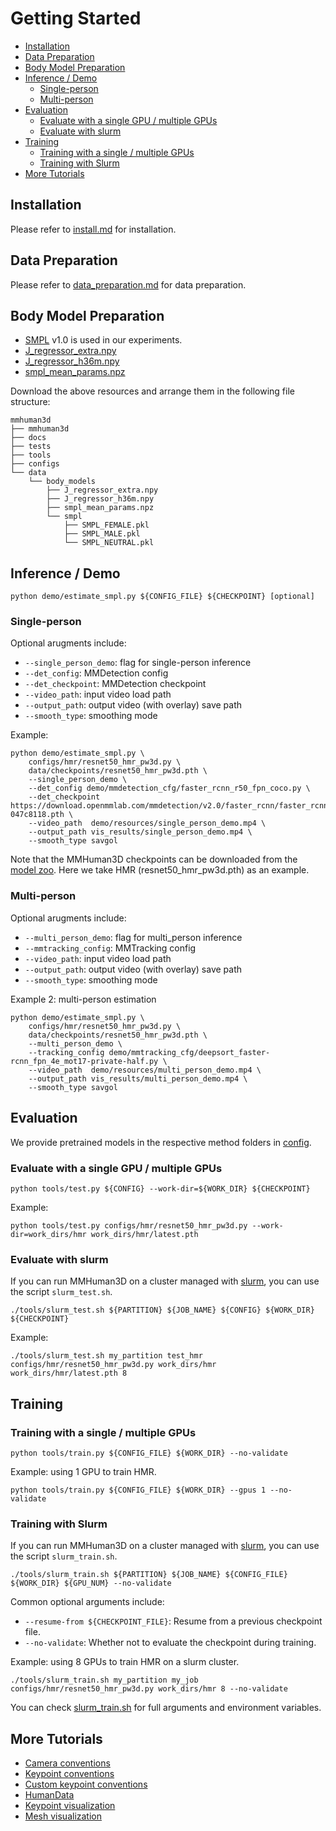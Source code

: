 # Getting Started

* [Installation](#installation)
* [Data Preparation](#data-preparation)
* [Body Model Preparation](#body-model-preparation)
* [Inference / Demo](#inference---demo)
  + [Single-person](#single-person)
  + [Multi-person](#multi-person)
* [Evaluation](#evaluation)
  + [Evaluate with a single GPU / multiple GPUs](#evaluate-with-a-single-gpu---multiple-gpus)
  + [Evaluate with slurm](#evaluate-with-slurm)
* [Training](#training)
  + [Training with a single / multiple GPUs](#training-with-a-single---multiple-gpus)
  + [Training with Slurm](#training-with-slurm)
* [More Tutorials](#more-tutorials)

## Installation

Please refer to [install.md](./install.md) for installation.

## Data Preparation

Please refer to [data_preparation.md](./preprocess_dataset.md) for data preparation.

## Body Model Preparation

- [SMPL](https://smpl.is.tue.mpg.de/) v1.0 is used in our experiments.
- [J_regressor_extra.npy](https://openmmlab-share.oss-cn-hangzhou.aliyuncs.com/mmhuman3d/models/J_regressor_extra.npy?versionId=CAEQHhiBgIDD6c3V6xciIGIwZDEzYWI5NTBlOTRkODU4OTE1M2Y4YTI0NTVlZGM1)
- [J_regressor_h36m.npy](https://openmmlab-share.oss-cn-hangzhou.aliyuncs.com/mmhuman3d/models/J_regressor_h36m.npy?versionId=CAEQHhiBgIDE6c3V6xciIDdjYzE3MzQ4MmU4MzQyNmRiZDA5YTg2YTI5YWFkNjRi)
- [smpl_mean_params.npz](https://openmmlab-share.oss-cn-hangzhou.aliyuncs.com/mmhuman3d/models/smpl_mean_params.npz?versionId=CAEQHhiBgICN6M3V6xciIDU1MzUzNjZjZGNiOTQ3OWJiZTJmNThiZmY4NmMxMTM4)

Download the above resources and arrange them in the following file structure:

```text
mmhuman3d
├── mmhuman3d
├── docs
├── tests
├── tools
├── configs
└── data
    └── body_models
        ├── J_regressor_extra.npy
        ├── J_regressor_h36m.npy
        ├── smpl_mean_params.npz
        └── smpl
            ├── SMPL_FEMALE.pkl
            ├── SMPL_MALE.pkl
            └── SMPL_NEUTRAL.pkl
```

## Inference / Demo

```shell
python demo/estimate_smpl.py ${CONFIG_FILE} ${CHECKPOINT} [optional]
```

### Single-person
Optional arugments include:
- `--single_person_demo`: flag for single-person inference
- `--det_config`: MMDetection config
- `--det_checkpoint`: MMDetection checkpoint
- `--video_path`: input video load path
- `--output_path`: output video (with overlay) save path
- `--smooth_type`: smoothing mode

Example:
```shell
python demo/estimate_smpl.py \
    configs/hmr/resnet50_hmr_pw3d.py \
    data/checkpoints/resnet50_hmr_pw3d.pth \
    --single_person_demo \
    --det_config demo/mmdetection_cfg/faster_rcnn_r50_fpn_coco.py \
    --det_checkpoint https://download.openmmlab.com/mmdetection/v2.0/faster_rcnn/faster_rcnn_r50_fpn_1x_coco/faster_rcnn_r50_fpn_1x_coco_20200130-047c8118.pth \
    --video_path  demo/resources/single_person_demo.mp4 \
    --output_path vis_results/single_person_demo.mp4 \
    --smooth_type savgol
```

Note that the MMHuman3D checkpoints can be downloaded from the [model zoo](model_zoo.md).
Here we take HMR (resnet50_hmr_pw3d.pth) as an example.

### Multi-person
Optional arugments include:
- `--multi_person_demo`: flag for multi_person inference
- `--mmtracking_config`: MMTracking config
- `--video_path`: input video load path
- `--output_path`: output video (with overlay) save path
- `--smooth_type`: smoothing mode

Example 2: multi-person estimation
```shell
python demo/estimate_smpl.py \
    configs/hmr/resnet50_hmr_pw3d.py \
    data/checkpoints/resnet50_hmr_pw3d.pth \
    --multi_person_demo \
    --tracking_config demo/mmtracking_cfg/deepsort_faster-rcnn_fpn_4e_mot17-private-half.py \
    --video_path  demo/resources/multi_person_demo.mp4 \
    --output_path vis_results/multi_person_demo.mp4 \
    --smooth_type savgol
```

## Evaluation

We provide pretrained models in the respective method folders in [config](../configs).

### Evaluate with a single GPU / multiple GPUs

```shell
python tools/test.py ${CONFIG} --work-dir=${WORK_DIR} ${CHECKPOINT}
```
Example:
```shell
python tools/test.py configs/hmr/resnet50_hmr_pw3d.py --work-dir=work_dirs/hmr work_dirs/hmr/latest.pth
```

### Evaluate with slurm

If you can run MMHuman3D on a cluster managed with [slurm](https://slurm.schedmd.com/), you can use the script `slurm_test.sh`.

```shell
./tools/slurm_test.sh ${PARTITION} ${JOB_NAME} ${CONFIG} ${WORK_DIR} ${CHECKPOINT}
```
Example:
```shell
./tools/slurm_test.sh my_partition test_hmr configs/hmr/resnet50_hmr_pw3d.py work_dirs/hmr work_dirs/hmr/latest.pth 8
```


## Training

### Training with a single / multiple GPUs

```shell
python tools/train.py ${CONFIG_FILE} ${WORK_DIR} --no-validate
```
Example: using 1 GPU to train HMR.
```shell
python tools/train.py ${CONFIG_FILE} ${WORK_DIR} --gpus 1 --no-validate
```

### Training with Slurm

If you can run MMHuman3D on a cluster managed with [slurm](https://slurm.schedmd.com/), you can use the script `slurm_train.sh`.

```shell
./tools/slurm_train.sh ${PARTITION} ${JOB_NAME} ${CONFIG_FILE} ${WORK_DIR} ${GPU_NUM} --no-validate
```

Common optional arguments include:
- `--resume-from ${CHECKPOINT_FILE}`: Resume from a previous checkpoint file.
- `--no-validate`: Whether not to evaluate the checkpoint during training.

Example: using 8 GPUs to train HMR on a slurm cluster.
```shell
./tools/slurm_train.sh my_partition my_job configs/hmr/resnet50_hmr_pw3d.py work_dirs/hmr 8 --no-validate
```

You can check [slurm_train.sh](../tools/slurm_train.sh) for full arguments and environment variables.


## More Tutorials

- [Camera conventions](./cameras.md)
- [Keypoint conventions](./keypoints_convention.md)
- [Custom keypoint conventions](./customize_keypoints_convention.md)
- [HumanData](./human_data.md)
- [Keypoint visualization](./visualize_keypoints.md)
- [Mesh visualization](./visualize_smpl.md)
